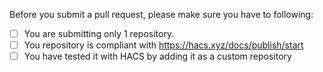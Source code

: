 Before you submit a pull request, please make sure you have to following:

- [ ] You are submitting only 1 repository.
- [ ] You repository is compliant with https://hacs.xyz/docs/publish/start
- [ ] You have tested it with HACS by adding it as a custom repository

